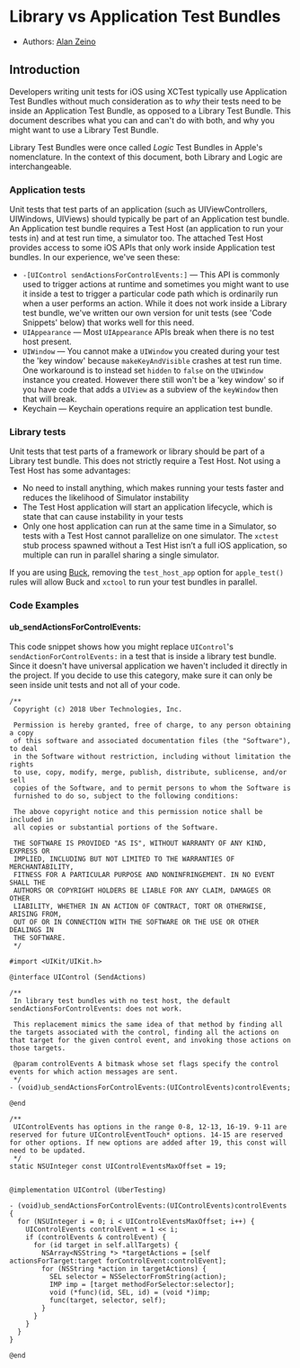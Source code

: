 # Library vs Application Test Bundles

* Authors: [Alan Zeino](https://github.com/alanzeino)

## Introduction

Developers writing unit tests for iOS using XCTest typically use Application Test Bundles without much consideration as to _why_ their tests need to be inside an Application Test Bundle, as opposed to a Library Test Bundle. This document describes what you can and can't do with both, and why you might want to use a Library Test Bundle.

Library Test Bundles were once called _Logic_ Test Bundles in Apple's nomenclature. In the context of this document, both Library and Logic are interchangeable.

### Application tests

Unit tests that test parts of an application (such as UIViewControllers, UIWindows, UIViews) should typically be part of an Application test bundle. An Application test bundle requires a Test Host (an application to run your tests in) and at test run time, a simulator too. The attached Test Host provides access to some iOS APIs that only work inside Application test bundles. In our experience, we've seen these:

* `-[UIControl sendActionsForControlEvents:]` — This API is commonly used to trigger actions at runtime and sometimes you might want to use it inside a test to trigger a particular code path which is ordinarily run when a user performs an action. While it does not work inside a Library test bundle, we've written our own version for unit tests (see 'Code Snippets' below) that works well for this need.
* `UIAppearance` — Most `UIAppearance` APIs break when there is no test host present.
* `UIWindow` — You cannot make a `UIWindow` you created during your test the 'key window' because `makeKeyAndVisible` crashes at test run time. One workaround is to instead set `hidden` to `false` on the `UIWindow` instance you created. However there still won't be a 'key window' so if you have code that adds a `UIView` as a subview of the `keyWindow` then that will break.
* Keychain — Keychain operations require an application test bundle.

### Library tests
Unit tests that test parts of a framework or library should be part of a Library test bundle. This does not strictly require a Test Host. Not using a Test Host has some advantages: 

* No need to install anything, which makes running your tests faster and reduces the likelihood of Simulator instability
* The Test Host application will start an application lifecycle, which is state that can cause instability in your tests
* Only one host application can run at the same time in a Simulator, so tests with a Test Host cannot parallelize on one simulator. The `xctest` stub process spawned without a Test Hist isn’t a full iOS application, so multiple can run in parallel sharing a single simulator.

If you are using [Buck](https://buckbuild.com/), removing the `test_host_app` option for `apple_test()` rules will allow Buck and `xctool` to run your test bundles in parallel.

### Code Examples
#### ub_sendActionsForControlEvents:
This code snippet shows how you might replace `UIControl`'s `sendActionForControlEvents:` in a test that is inside a library  test bundle. Since it doesn't have universal application we haven't included it directly in the project. If you decide to use this category, make sure it can only be seen inside unit tests and not all of your code.

```
/**
 Copyright (c) 2018 Uber Technologies, Inc.

 Permission is hereby granted, free of charge, to any person obtaining a copy
 of this software and associated documentation files (the "Software"), to deal
 in the Software without restriction, including without limitation the rights
 to use, copy, modify, merge, publish, distribute, sublicense, and/or sell
 copies of the Software, and to permit persons to whom the Software is
 furnished to do so, subject to the following conditions:

 The above copyright notice and this permission notice shall be included in
 all copies or substantial portions of the Software.

 THE SOFTWARE IS PROVIDED "AS IS", WITHOUT WARRANTY OF ANY KIND, EXPRESS OR
 IMPLIED, INCLUDING BUT NOT LIMITED TO THE WARRANTIES OF MERCHANTABILITY,
 FITNESS FOR A PARTICULAR PURPOSE AND NONINFRINGEMENT. IN NO EVENT SHALL THE
 AUTHORS OR COPYRIGHT HOLDERS BE LIABLE FOR ANY CLAIM, DAMAGES OR OTHER
 LIABILITY, WHETHER IN AN ACTION OF CONTRACT, TORT OR OTHERWISE, ARISING FROM,
 OUT OF OR IN CONNECTION WITH THE SOFTWARE OR THE USE OR OTHER DEALINGS IN
 THE SOFTWARE.
 */

#import <UIKit/UIKit.h>

@interface UIControl (SendActions)

/**
 In library test bundles with no test host, the default sendActionsForControlEvents: does not work.

 This replacement mimics the same idea of that method by finding all the targets associated with the control, finding all the actions on that target for the given control event, and invoking those actions on those targets.

 @param controlEvents A bitmask whose set flags specify the control events for which action messages are sent.
 */
- (void)ub_sendActionsForControlEvents:(UIControlEvents)controlEvents;

@end

/**
 UIControlEvents has options in the range 0-8, 12-13, 16-19. 9-11 are reserved for future UIControlEventTouch* options. 14-15 are reserved for other options. If new options are added after 19, this const will need to be updated.
 */
static NSUInteger const UIControlEventsMaxOffset = 19;


@implementation UIControl (UberTesting)

- (void)ub_sendActionsForControlEvents:(UIControlEvents)controlEvents
{
  for (NSUInteger i = 0; i < UIControlEventsMaxOffset; i++) {
    UIControlEvents controlEvent = 1 << i;
    if (controlEvents & controlEvent) {
      for (id target in self.allTargets) {
        NSArray<NSString *> *targetActions = [self actionsForTarget:target forControlEvent:controlEvent];
        for (NSString *action in targetActions) {
          SEL selector = NSSelectorFromString(action);
          IMP imp = [target methodForSelector:selector];
          void (*func)(id, SEL, id) = (void *)imp;
          func(target, selector, self);
        }
      }
    }
  }
}

@end

```